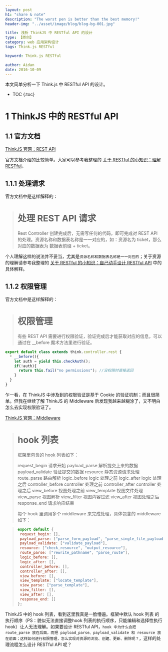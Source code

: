 ```yaml
---
layout: post
h1: "share & note"
description: "The worst pen is better than the best memory!"
header-img: "../asset/image/blog/blog-bg-001.jpg"

title: 浅析 ThinkJS 中 RESTful API 的设计
type: 【原创】
category: web 应用架构设计
tags: Think.js RESTful

keyword: Think.js RESTful

author: Aidan
date: 2016-10-09
---
```


本文简单分析一下 Think.js 中 RESTful API 的设计。

* TOC
{:toc}

# 1 ThinkJS 中的 RESTful API

## 1.1 官方文档

[ ThinkJS 官网：REST API](https://thinkjs.org/zh-cn/doc/2.2/rest_api.html)

官方文档介绍的比较简单。大家可以参考我整理的 [关于 RESTful 的小知识：理解 RESTful]()。

## 1.1.1 处理请求

官方文档中是这样解释的：

> # 处理 REST API 请求
>
>Rest Controller 创建完成后，无需写任何的代码，即可完成对 REST API 的处理。资源名称和数据表名称是一一对应的，如：资源名为 ticket，那么对应的数据表为 数据表前缀 + ticket。

个人理解这样的说法并不妥当，尤其是`资源名称和数据表名称是一一对应的`；关于资源的理解请参考我整理的 [关于 RESTful 的小知识：自己动手设计 RESTful API]() 中的具体解释。

## 1.1.2 权限管理

官方文档中是这样解释的：

># 权限管理
>
>有些 REST API 需要进行权限验证，验证完成后才能获取对应的信息，可以通过在 __before 魔术方法里进行验证。

```javascript
export default class extends think.controller.rest {
  * __before(){
    let auth = yield this.checkAuth();
    if(!auth){
      return this.fail("no permissions"); //没权限时直接返回
    }
  }
}
```

乍一看，在 ThinkJS 中涉及到的权限验证是基于 Cookie 的验证机制；而且很简单。但我在继续了解 ThinkJS 的 Middleware 后发现我越来越糊涂了，又不明白怎么去实现权限验证了。

[ ThinkJS 官网：Middleware](https://thinkjs.org/zh-cn/doc/2.2/middleware.html)

># hook 列表
>
>框架里包含的 hook 列表如下：
>
>request_begin 请求开始
>payload_parse 解析提交上来的数据
>payload_validate 验证提交的数据
>resource 静态资源请求处理
>route_parse 路由解析
>logic_before logic 处理之前
>logic_after logic 处理之后
>controller_before controller 处理之前
>controller_after controller 处理之后
>view_before 视图处理之前
>view_template 视图文件处理
>view_parse 视图解析
>view_filter 视图内容过滤
>view_after 视图处理之后
>response_end 请求响应结束
>
>每个 hook 里调用多个 middleware 来完成处理，具体包含的 middleware 如下：

>
>```javascript
>export default {
>  request_begin: [],
>  payload_parse: ["parse_form_payload", "parse_single_file_payload", "parse_json_payload", "parse_querystring_payload"],
>  payload_validate: ["validate_payload"],
>  resource: ["check_resource", "output_resource"],
>  route_parse: ["rewrite_pathname", "parse_route"],
>  logic_before: [],
>  logic_after: [],
>  controller_before: [],
>  controller_after: [],
>  view_before: [],
>  view_template: ["locate_template"],
>  view_parse: ["parse_template"],
>  view_filter: [],
>  view_after: [],
>  response_end: []
>};
>```

ThinkJS 中的 hook 列表，看到这里我真是一脸懵逼。框架中默认 hook 列表 的执行顺序（PS：貌似无法直接调整hook 列表的执行顺序，只能编辑和选择性执行 hook）让人无法理解。如果要设计 RESTful API，`hook 中为什么会把 route_parse 放在后面，而把 payload_parse、payload_validate 和 resource 放在前面；这样如何进行权限管理，怎么实现对资源的浏览、创建、更新、删除呢？`，这样的处理流程怎么设计 RESTful API 呢？